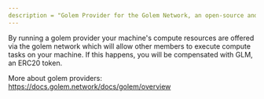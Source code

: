```yaml
---
description = "Golem Provider for the Golem Network, an open-source and decentralized platform where everyone can use and share each other's computing power without relying on centralized entities like cloud computing corporations"
---
```


By running a golem provider your machine's compute resources are offered via the golem network which will allow other members to execute compute tasks on your machine. If this happens, you will be compensated with GLM, an ERC20 token.

More about golem providers: https://docs.golem.network/docs/golem/overview
